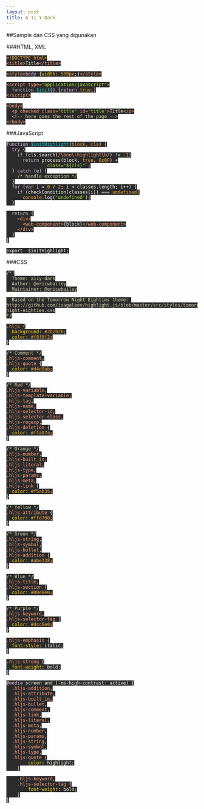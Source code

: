 ```yaml
---
layout: post
title: A 11 Y Dark
---
```


##Sample dan CSS yang digunakan

###HTML, XML

<pre><code class="hljs"><span class="hljs-meta">&lt;!DOCTYPE html&gt;</span>
<span class="hljs-tag">&lt;<span class="hljs-name">title</span>&gt;</span>Title<span class="hljs-tag">&lt;/<span class="hljs-name">title</span>&gt;</span>

<span class="hljs-tag">&lt;<span class="hljs-name">style</span>&gt;</span><span class="css"><span class="hljs-selector-tag">body</span> {<span class="hljs-attribute">width</span>: <span class="hljs-number">500px</span>;}</span><span class="hljs-tag">&lt;/<span class="hljs-name">style</span>&gt;</span>

<span class="hljs-tag">&lt;<span class="hljs-name">script</span> <span class="hljs-attr">type</span>=<span class="hljs-string">"application/javascript"</span>&gt;</span><span class="javascript">
  <span class="hljs-function"><span class="hljs-keyword">function</span> <span class="hljs-title">$init</span>(<span class="hljs-params"></span>) </span>{<span class="hljs-keyword">return</span> <span class="hljs-literal">true</span>;}
</span><span class="hljs-tag">&lt;/<span class="hljs-name">script</span>&gt;</span>

<span class="hljs-tag">&lt;<span class="hljs-name">body</span>&gt;</span>
  <span class="hljs-tag">&lt;<span class="hljs-name">p</span> <span class="hljs-attr">checked</span> <span class="hljs-attr">class</span>=<span class="hljs-string">"title"</span> <span class="hljs-attr">id</span>=<span class="hljs-string">'title'</span>&gt;</span>Title<span class="hljs-tag">&lt;/<span class="hljs-name">p</span>&gt;</span>
  <span class="hljs-comment">&lt;!-- here goes the rest of the page --&gt;</span>
<span class="hljs-tag">&lt;/<span class="hljs-name">body</span>&gt;</span></code></pre>

###JavaScript

<pre><code class="hljs"><span class="hljs-function"><span class="hljs-keyword">function</span> <span class="hljs-title">$initHighlight</span>(<span class="hljs-params">block, cls</span>) </span>{
  <span class="hljs-keyword">try</span> {
    <span class="hljs-keyword">if</span> (cls.search(<span class="hljs-regexp">/\bno\-highlight\b/</span>) != <span class="hljs-number">-1</span>)
      <span class="hljs-keyword">return</span> process(block, <span class="hljs-literal">true</span>, <span class="hljs-number">0x0F</span>) +
             <span class="hljs-string">` class="<span class="hljs-subst">${cls}</span>"`</span>;
  } <span class="hljs-keyword">catch</span> (e) {
    <span class="hljs-comment">/* handle exception */</span>
  }
  <span class="hljs-keyword">for</span> (<span class="hljs-keyword">var</span> i = <span class="hljs-number">0</span> / <span class="hljs-number">2</span>; i &lt; classes.length; i++) {
    <span class="hljs-keyword">if</span> (checkCondition(classes[i]) === <span class="hljs-literal">undefined</span>)
      <span class="hljs-built_in">console</span>.log(<span class="hljs-string">'undefined'</span>);
  }

  <span class="hljs-keyword">return</span> (
    <span class="xml"><span class="hljs-tag">&lt;<span class="hljs-name">div</span>&gt;</span>
      <span class="hljs-tag">&lt;<span class="hljs-name">web-component</span>&gt;</span>{block}<span class="hljs-tag">&lt;/<span class="hljs-name">web-component</span>&gt;</span>
    <span class="hljs-tag">&lt;/<span class="hljs-name">div</span>&gt;</span>
  )
}

export  $initHighlight;</span></code></pre>

###CSS

<pre><code class="hljs"><span class="hljs-comment">/*!
  Theme: a11y-dark
  Author: @ericwbailey
  Maintainer: @ericwbailey

  Based on the Tomorrow Night Eighties theme: https://github.com/isagalaev/highlight.js/blob/master/src/styles/tomorrow-night-eighties.css
*/</span>

<span class="hljs-selector-class">.hljs</span> {
  <span class="hljs-attribute">background</span>: <span class="hljs-number">#2b2b2b</span>;
  <span class="hljs-attribute">color</span>: <span class="hljs-number">#f8f8f2</span>;
}

<span class="hljs-comment">/* Comment */</span>
<span class="hljs-selector-class">.hljs-comment</span>,
<span class="hljs-selector-class">.hljs-quote</span> {
  <span class="hljs-attribute">color</span>: <span class="hljs-number">#d4d0ab</span>;
}

<span class="hljs-comment">/* Red */</span>
<span class="hljs-selector-class">.hljs-variable</span>,
<span class="hljs-selector-class">.hljs-template-variable</span>,
<span class="hljs-selector-class">.hljs-tag</span>,
<span class="hljs-selector-class">.hljs-name</span>,
<span class="hljs-selector-class">.hljs-selector-id</span>,
<span class="hljs-selector-class">.hljs-selector-class</span>,
<span class="hljs-selector-class">.hljs-regexp</span>,
<span class="hljs-selector-class">.hljs-deletion</span> {
  <span class="hljs-attribute">color</span>: <span class="hljs-number">#ffa07a</span>;
}

<span class="hljs-comment">/* Orange */</span>
<span class="hljs-selector-class">.hljs-number</span>,
<span class="hljs-selector-class">.hljs-built_in</span>,
<span class="hljs-selector-class">.hljs-literal</span>,
<span class="hljs-selector-class">.hljs-type</span>,
<span class="hljs-selector-class">.hljs-params</span>,
<span class="hljs-selector-class">.hljs-meta</span>,
<span class="hljs-selector-class">.hljs-link</span> {
  <span class="hljs-attribute">color</span>: <span class="hljs-number">#f5ab35</span>;
}

<span class="hljs-comment">/* Yellow */</span>
<span class="hljs-selector-class">.hljs-attribute</span> {
  <span class="hljs-attribute">color</span>: <span class="hljs-number">#ffd700</span>;
}

<span class="hljs-comment">/* Green */</span>
<span class="hljs-selector-class">.hljs-string</span>,
<span class="hljs-selector-class">.hljs-symbol</span>,
<span class="hljs-selector-class">.hljs-bullet</span>,
<span class="hljs-selector-class">.hljs-addition</span> {
  <span class="hljs-attribute">color</span>: <span class="hljs-number">#abe338</span>;
}

<span class="hljs-comment">/* Blue */</span>
<span class="hljs-selector-class">.hljs-title</span>,
<span class="hljs-selector-class">.hljs-section</span> {
  <span class="hljs-attribute">color</span>: <span class="hljs-number">#00e0e0</span>;
}

<span class="hljs-comment">/* Purple */</span>
<span class="hljs-selector-class">.hljs-keyword</span>,
<span class="hljs-selector-class">.hljs-selector-tag</span> {
  <span class="hljs-attribute">color</span>: <span class="hljs-number">#dcc6e0</span>;
}

<span class="hljs-selector-class">.hljs-emphasis</span> {
  <span class="hljs-attribute">font-style</span>: italic;
}

<span class="hljs-selector-class">.hljs-strong</span> {
  <span class="hljs-attribute">font-weight</span>: bold;
}

@<span class="hljs-keyword">media</span> screen and (-ms-high-contrast: active) {
  <span class="hljs-selector-class">.hljs-addition</span>,
  <span class="hljs-selector-class">.hljs-attribute</span>,
  <span class="hljs-selector-class">.hljs-built_in</span>,
  <span class="hljs-selector-class">.hljs-bullet</span>,
  <span class="hljs-selector-class">.hljs-comment</span>,
  <span class="hljs-selector-class">.hljs-link</span>,
  <span class="hljs-selector-class">.hljs-literal</span>,
  <span class="hljs-selector-class">.hljs-meta</span>,
  <span class="hljs-selector-class">.hljs-number</span>,
  <span class="hljs-selector-class">.hljs-params</span>,
  <span class="hljs-selector-class">.hljs-string</span>,
  <span class="hljs-selector-class">.hljs-symbol</span>,
  <span class="hljs-selector-class">.hljs-type</span>,
  <span class="hljs-selector-class">.hljs-quote</span> {
        <span class="hljs-attribute">color</span>: highlight;
    }

    <span class="hljs-selector-class">.hljs-keyword</span>,
    <span class="hljs-selector-class">.hljs-selector-tag</span> {
        <span class="hljs-attribute">font-weight</span>: bold;
    }
}</code></pre>

<style>
/*!
  Theme: a11y-dark
  Author: @ericwbailey
  Maintainer: @ericwbailey

  Based on the Tomorrow Night Eighties theme: https://github.com/isagalaev/highlight.js/blob/master/src/styles/tomorrow-night-eighties.css
*/

.hljs {
  background: #2b2b2b;
  color: #f8f8f2;
}

/* Comment */
.hljs-comment,
.hljs-quote {
  color: #d4d0ab;
}

/* Red */
.hljs-variable,
.hljs-template-variable,
.hljs-tag,
.hljs-name,
.hljs-selector-id,
.hljs-selector-class,
.hljs-regexp,
.hljs-deletion {
  color: #ffa07a;
}

/* Orange */
.hljs-number,
.hljs-built_in,
.hljs-literal,
.hljs-type,
.hljs-params,
.hljs-meta,
.hljs-link {
  color: #f5ab35;
}

/* Yellow */
.hljs-attribute {
  color: #ffd700;
}

/* Green */
.hljs-string,
.hljs-symbol,
.hljs-bullet,
.hljs-addition {
  color: #abe338;
}

/* Blue */
.hljs-title,
.hljs-section {
  color: #00e0e0;
}

/* Purple */
.hljs-keyword,
.hljs-selector-tag {
  color: #dcc6e0;
}

.hljs-emphasis {
  font-style: italic;
}

.hljs-strong {
  font-weight: bold;
}

@media screen and (-ms-high-contrast: active) {
  .hljs-addition,
  .hljs-attribute,
  .hljs-built_in,
  .hljs-bullet,
  .hljs-comment,
  .hljs-link,
  .hljs-literal,
  .hljs-meta,
  .hljs-number,
  .hljs-params,
  .hljs-string,
  .hljs-symbol,
  .hljs-type,
  .hljs-quote {
        color: highlight;
    }

    .hljs-keyword,
    .hljs-selector-tag {
        font-weight: bold;
    }
}
</style>
